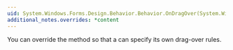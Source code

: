 ```yaml
---
uid: System.Windows.Forms.Design.Behavior.Behavior.OnDragOver(System.Windows.Forms.Design.Behavior.Glyph,System.Windows.Forms.DragEventArgs)
additional_notes.overrides: *content
---
```


<p>You can override the <xref href="System.Windows.Forms.Design.Behavior.Behavior.OnDragOver(System.Windows.Forms.Design.Behavior.Glyph,System.Windows.Forms.DragEventArgs)"></xref> method so that a <xref href="System.Windows.Forms.Design.Behavior.Behavior"></xref> can specify its own drag-over rules.</p>


